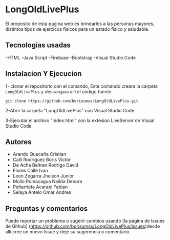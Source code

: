 # LongOldLivePlus
El proposito de esta pagina web es brindarles a las personas mayores, distintos tipos de ejercicos fisicos para un estado fisico y saludable.

## Tecnologías usadas
-HTML
-Java Script
-Firebase
-Bootstrap
-Visual Studio Code

## Instalacion Y Ejecucion
1- clonar el repositorio con el comando, Este comando creara la carpeta `LongOldLivePlus` y descargara allí el código fuente.

    git clone https://github.com/borisumss/LongOldLivePlus.git
    
2-Abrir la carpeta "LongOldLivePlus" con Visual Studio Code

3-Ejecutar el archivo "index.html" con la extesion LiveServer de Visual Studio Code

## Autores
- Arando Quecaña Cristian
- Calli Rodriguez Boris Victor
- De Acha Beltran Rodrigo David
- Flores Calle Ivan
- Leon Zegarra Jheison Junior
- Mollo Pumacagua Nailda Debora 
- Peñarrieta Acarapi Fabian 
- Selaya Antelo Omar Andres

## Preguntas y comentarios
 Puede reportar un problema o sugerir cambios usando [la página de Issues de Github] (https://github.com/borisumss/LongOldLivePlus/issues)desde allí cree un nuevo Issue y deje su sugerencia o comentario.                                       

